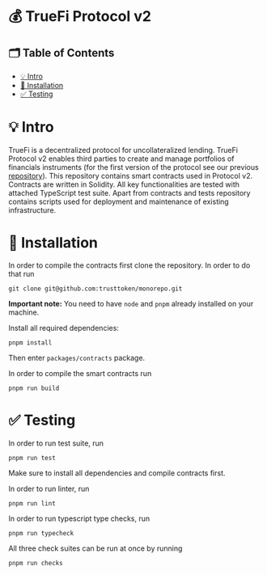 # 💰 TrueFi Protocol v2

## 🗂 Table of Contents
- [💡 Intro](#-Intro)
- [🧰 Installation](#-Installation)
- [✅ Testing](#-Testing)

# 💡 Intro
TrueFi is a decentralized protocol for uncollateralized lending.
TrueFi Protocol v2 enables third parties to create and manage portfolios of financials instruments (for the first version of the protocol see our previous [repository](https://github.com/trusttoken/smart-contracts)).
This repository contains smart contracts used in Protocol v2.
Contracts are written in Solidity.
All key functionalities are tested with attached TypeScript test suite.
Apart from contracts and tests repository contains scripts used for deployment and maintenance of existing infrastructure.

# 🧰 Installation
In order to compile the contracts first clone the repository. In order to do that run
```
git clone git@github.com:trusttoken/monorepo.git
```

**Important note:** You need to have `node` and `pnpm` already installed on your machine.

Install all required dependencies:
```
pnpm install
```

Then enter `packages/contracts` package.

In order to compile the smart contracts run
```
pnpm run build
```
# ✅ Testing
In order to run test suite, run
```
pnpm run test
```
Make sure to install all dependencies and compile contracts first.

In order to run linter, run
```
pnpm run lint
```

In order to run typescript type checks, run
```
pnpm run typecheck
```

All three check suites can be run at once by running
```
pnpm run checks
```
